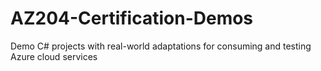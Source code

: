 # AZ204-Certification-Demos
Demo C# projects with real-world adaptations for consuming and testing Azure cloud services
